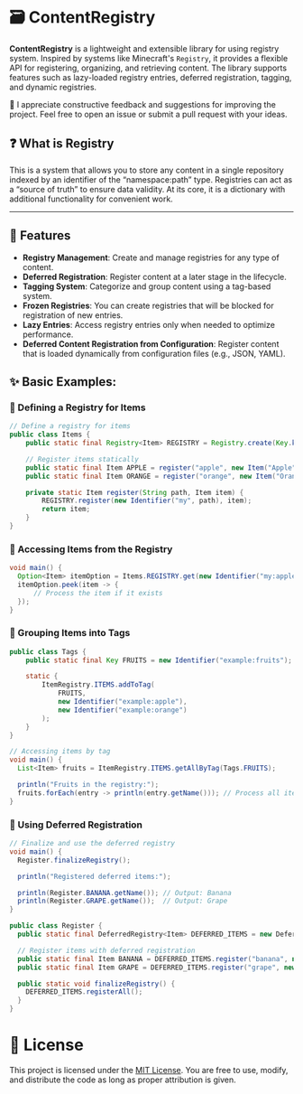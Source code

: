 # 🗃️ ContentRegistry

**ContentRegistry** is a lightweight and extensible library for using registry system. Inspired by systems like
Minecraft's `Registry`, it provides a flexible API for registering, organizing, and retrieving content. The library
supports features such as lazy-loaded registry entries, deferred registration, tagging, and dynamic registries.

🙂 I appreciate constructive feedback and suggestions for improving the project. Feel free to open an issue or submit a
pull request with your ideas.

## ❓ What is Registry
This is a system that allows you to store any content in a single repository indexed by an identifier of the “namespace:path” type. Registries can act as a “source of truth” to ensure data validity. At its core, it is a dictionary with additional functionality for convenient work.

---

## 🧩 Features

* **Registry Management**: Create and manage registries for any type of content.
* **Deferred Registration**: Register content at a later stage in the lifecycle.
* **Tagging System**: Categorize and group content using a tag-based system.
* **Frozen Registries**: You can create registries that will be blocked for registration of new entries.
* **Lazy Entries**: Access registry entries only when needed to optimize performance.
* **Deferred Content Registration from Configuration**: Register content that is loaded dynamically from
  configuration files (e.g., JSON, YAML).

## ✨ Basic Examples:

### 🔹 Defining a Registry for Items

```java
// Define a registry for items
public class Items {
    public static final Registry<Item> REGISTRY = Registry.create(Key.key("my:items"));

    // Register items statically
    public static final Item APPLE = register("apple", new Item("Apple"));
    public static final Item ORANGE = register("orange", new Item("Orange"));

    private static Item register(String path, Item item) {
        REGISTRY.register(new Identifier("my", path), item);
        return item;
    }
}
```

### 🔹 Accessing Items from the Registry

```java
void main() {
  Option<Item> itemOption = Items.REGISTRY.get(new Identifier("my:apple")); // vavr option
  itemOption.peek(item -> {
      // Process the item if it exists
  });
}
```

### 🔹 Grouping Items into Tags

```java
public class Tags {
    public static final Key FRUITS = new Identifier("example:fruits");

    static {
        ItemRegistry.ITEMS.addToTag(
            FRUITS,
            new Identifier("example:apple"),
            new Identifier("example:orange")
        );
    }
}

// Accessing items by tag
void main() {
  List<Item> fruits = ItemRegistry.ITEMS.getAllByTag(Tags.FRUITS);

  println("Fruits in the registry:");
  fruits.forEach(entry -> println(entry.getName())); // Process all items with tag FRUIT
}
```

### 🔹 Using Deferred Registration

```java
// Finalize and use the deferred registry
void main() {
  Register.finalizeRegistry();

  println("Registered deferred items:");

  println(Register.BANANA.getName()); // Output: Banana
  println(Register.GRAPE.getName());  // Output: Grape
}

public class Register {
  public static final DeferredRegistry<Item> DEFERRED_ITEMS = new DeferredRegistry<>("my", ItemRegistry.ITEMS);

  // Register items with deferred registration
  public static final Item BANANA = DEFERRED_ITEMS.register("banana", new Item("Banana"));
  public static final Item GRAPE = DEFERRED_ITEMS.register("grape", new Item("Grape"));

  public static void finalizeRegistry() {
    DEFERRED_ITEMS.registerAll();
  }
}
```

# 📜 License

This project is licensed under the [MIT License](./LICENSE). You are free to use, modify, and distribute the code as
long as proper attribution is given. 
